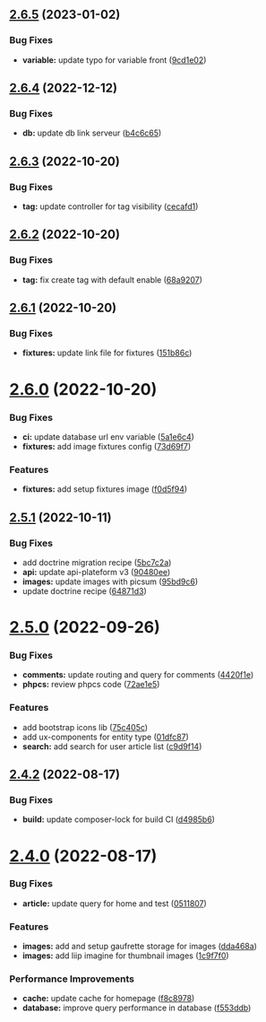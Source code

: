 ## [2.6.5](https://github.com/Pierre-brtrd/Cours_Symfony_Pierre_Brtrd/compare/v2.6.4...v2.6.5) (2023-01-02)


### Bug Fixes

* **variable:** update typo for variable front ([9cd1e02](https://github.com/Pierre-brtrd/Cours_Symfony_Pierre_Brtrd/commit/9cd1e020f65abc9659bb8753cfbf75330e877d63))



## [2.6.4](https://github.com/Pierre-brtrd/Cours_Symfony_Pierre_Brtrd/compare/v2.6.3...v2.6.4) (2022-12-12)


### Bug Fixes

* **db:** update db link serveur ([b4c6c65](https://github.com/Pierre-brtrd/Cours_Symfony_Pierre_Brtrd/commit/b4c6c655d625b8e6d1084b4bc75a9cc8d83cc5d7))



## [2.6.3](https://github.com/Pierre-brtrd/Cours_Symfony_Pierre_Brtrd/compare/v2.6.2...v2.6.3) (2022-10-20)


### Bug Fixes

* **tag:** update controller for tag visibility ([cecafd1](https://github.com/Pierre-brtrd/Cours_Symfony_Pierre_Brtrd/commit/cecafd120883bdb11d0c535e7347170ff7838cca))



## [2.6.2](https://github.com/Pierre-brtrd/Cours_Symfony_Pierre_Brtrd/compare/v2.6.1...v2.6.2) (2022-10-20)


### Bug Fixes

* **tag:** fix create tag with default enable ([68a9207](https://github.com/Pierre-brtrd/Cours_Symfony_Pierre_Brtrd/commit/68a920797e93ee697abc11336de744bc61851331))



## [2.6.1](https://github.com/Pierre-brtrd/Cours_Symfony_Pierre_Brtrd/compare/v2.6.0...v2.6.1) (2022-10-20)


### Bug Fixes

* **fixtures:** update link file for fixtures ([151b86c](https://github.com/Pierre-brtrd/Cours_Symfony_Pierre_Brtrd/commit/151b86c5704a10c563de7625a1c6148feed3c9d9))



# [2.6.0](https://github.com/Pierre-brtrd/Cours_Symfony_Pierre_Brtrd/compare/v2.5.1...v2.6.0) (2022-10-20)


### Bug Fixes

* **ci:** update database url env variable ([5a1e6c4](https://github.com/Pierre-brtrd/Cours_Symfony_Pierre_Brtrd/commit/5a1e6c4a1da8e37165d38e7fa3bbd91a795d74ee))
* **fixtures:** add image fixtures config ([73d69f7](https://github.com/Pierre-brtrd/Cours_Symfony_Pierre_Brtrd/commit/73d69f7aac68e1bc3aa702cc446112cf93997d90))


### Features

* **fixtures:** add setup fixtures image ([f0d5f94](https://github.com/Pierre-brtrd/Cours_Symfony_Pierre_Brtrd/commit/f0d5f94bb34283941771ae8b8862e936a4ff7dc7))



## [2.5.1](https://github.com/Pierre-brtrd/Cours_Symfony_Pierre_Brtrd/compare/v2.5.0...v2.5.1) (2022-10-11)


### Bug Fixes

* add doctrine migration recipe ([5bc7c2a](https://github.com/Pierre-brtrd/Cours_Symfony_Pierre_Brtrd/commit/5bc7c2ac78dbf05ee5cdac2fab685d00b6d5ea39))
* **api:** update api-plateform v3 ([90480ee](https://github.com/Pierre-brtrd/Cours_Symfony_Pierre_Brtrd/commit/90480ee24a4a4c03b39e420761b41a258eff040e))
* **images:** update images with picsum ([95bd9c6](https://github.com/Pierre-brtrd/Cours_Symfony_Pierre_Brtrd/commit/95bd9c6fc5e44484dbb0d608e612cc0b93521d9c))
* update doctrine recipe ([64871d3](https://github.com/Pierre-brtrd/Cours_Symfony_Pierre_Brtrd/commit/64871d35a61fc14cacfa6ca5076bd67f2551ebc0))



# [2.5.0](https://github.com/Pierre-brtrd/Cours_Symfony_Pierre_Brtrd/compare/v2.4.2...v2.5.0) (2022-09-26)


### Bug Fixes

* **comments:** update routing and query for comments ([4420f1e](https://github.com/Pierre-brtrd/Cours_Symfony_Pierre_Brtrd/commit/4420f1e5b7f7a4cce39d58b89aeb426702b522e1))
* **phpcs:** review phpcs code ([72ae1e5](https://github.com/Pierre-brtrd/Cours_Symfony_Pierre_Brtrd/commit/72ae1e52506639f29337f2f1202cb026e53bcfc9))


### Features

* add bootstrap icons lib ([75c405c](https://github.com/Pierre-brtrd/Cours_Symfony_Pierre_Brtrd/commit/75c405cf4f288d6332eb72b93484ce906bacb978))
* add ux-components for entity type ([01dfc87](https://github.com/Pierre-brtrd/Cours_Symfony_Pierre_Brtrd/commit/01dfc874fea7e76a5ad217d06bd229ba9c53cf32))
* **search:** add search for user article list ([c9d9f14](https://github.com/Pierre-brtrd/Cours_Symfony_Pierre_Brtrd/commit/c9d9f145c164ee3ebc08be43c420538073ca2b46))



## [2.4.2](https://github.com/Pierre-brtrd/Cours_Symfony_Pierre_Brtrd/compare/v2.4.0...v2.4.2) (2022-08-17)


### Bug Fixes

* **build:** update composer-lock for build CI ([d4985b6](https://github.com/Pierre-brtrd/Cours_Symfony_Pierre_Brtrd/commit/d4985b6ace75604fafabeeeb6c26bcd34f01d8bc))



# [2.4.0](https://github.com/Pierre-brtrd/Cours_Symfony_Pierre_Brtrd/compare/v2.3.2...v2.4.0) (2022-08-17)


### Bug Fixes

* **article:** update query for home and test ([0511807](https://github.com/Pierre-brtrd/Cours_Symfony_Pierre_Brtrd/commit/05118070e36102f5892827aa57379a48f6f1d123))


### Features

* **images:** add and setup gaufrette storage for images ([dda468a](https://github.com/Pierre-brtrd/Cours_Symfony_Pierre_Brtrd/commit/dda468a1f9ad294296b5a7c9efc9f86680716cf8))
* **images:** add liip imagine for thumbnail images ([1c9f7f0](https://github.com/Pierre-brtrd/Cours_Symfony_Pierre_Brtrd/commit/1c9f7f0671fed9ef98bb76f4e340971c2573ef49))


### Performance Improvements

* **cache:** update cache for homepage ([f8c8978](https://github.com/Pierre-brtrd/Cours_Symfony_Pierre_Brtrd/commit/f8c89780715624ae5d94e097a11b26163996b883))
* **database:** improve query performance in database ([f553ddb](https://github.com/Pierre-brtrd/Cours_Symfony_Pierre_Brtrd/commit/f553ddbe5f97a80aa2e70b3a56e2ebc7d11b6ead))




